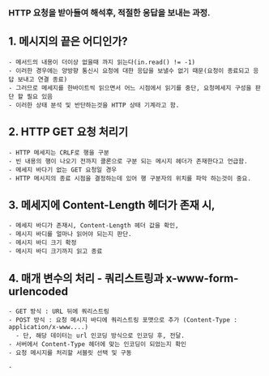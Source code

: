 ### HTTP 요청을 받아들여 해석후, 적절한 응답을 보내는 과정.

## 1. 메시지의 끝은 어디인가?

    - 메서드의 내용이 더이상 없을때 까지 읽는다(in.read() != -1)
    - 이러한 경우에는 양방향 통신시 요청에 대한 응답을 보낼수 없기 때문(요청이 종료되고 응답 보내고 연결 종료)
    - 그러므로 메세지를 한바이트씩 읽으면서 어느 시점에서 읽기를 중단, 요청메세지 구성을 판단 할 필요 있음
    - 이러한 상태 분석 및 반단하는것을 HTTP 상태 기계라고 함.
    
## 2. HTTP GET 요청 처리기
    - HTTP 메세지는 CRLF로 행을 구분
    - 빈 내용의 행이 나오기 전까지 콜론으로 구분 되는 메시지 헤더가 존재한다고 언급함.
    - 메세지 바다기 없는 GET 요청일 경우 
    - HTTP 메시지의 종료 시점을 결정하는데 있어 행 구분자의 위치를 파악 하는것이 중요.
    
## 3. 메세지에 Content-Length 헤더가 존재 시,
    - 메세지 바디가 존재시, Content-Length 헤더 값을 확인,
    - 메시지 바디를 얼마나 읽어야 되는지 판단.
    - 메시지 바디 크기 확정
    - 메시지 바디 크기까지 읽고 종료
    
## 4. 매개 변수의 처리 - 쿼리스트링과 x-www-form-urlencoded
    - GET 방식 : URL 뒤에 쿼리스트링
    - POST 방식 : 요청 메시지 바디에 쿼리스트링 포맷으로 추가 (Content-Type : application/x-www....)
      - 단, 해당 데이터는 url 인코딩 방식으로 인코딩 후, 전달.
    - 서버에서 Content-Type 헤더에 맞는 인코딩이 되었는지 확인
    - 요청 메시지를 처리할 서블릿 선택 및 구동
    
    - 

